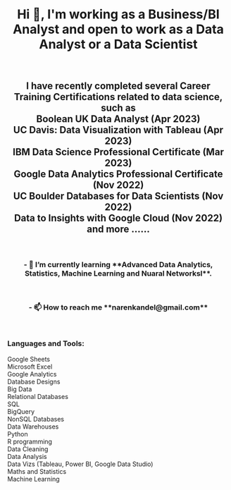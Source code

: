 <h1 align="center">Hi 👋, I'm working as a Business/BI Analyst and open to work as a Data Analyst or a Data Scientist</h1>
<br>
<h2 align="center">I have recently completed several Career Training Certifications related to data science, such as <br>Boolean UK Data Analyst (Apr 2023)<br>UC Davis: Data Visualization with Tableau (Apr 2023)<br>IBM Data Science Professional Certificate (Mar 2023)<br>Google Data Analytics Professional Certificate (Nov 2022)<br>UC Boulder Databases for Data Scientists (Nov 2022)<br> Data to Insights with Google Cloud (Nov 2022) <br> and more ......</h2>


<br>
<h3 align="center">- 🌱 I’m currently learning **Advanced Data Analytics, Statistics, Machine Learning and Nuaral Networksl**.</h3>
<br>
<h3 align="center">- 📫 How to reach me **narenkandel@gmail.com**</h3>

<br>

<h3 align="left">Languages and Tools:</h3>
<p >   Google Sheets <br> Microsoft Excel  <br> Google Analytics  <br> Database Designs <br> Big Data <br> Relational Databases   <br> SQL   <br> BigQuery<br> NonSQL Databases   <br> Data Warehouses    <br> Python   <br> R programming<br> Data Cleaning   <br> Data Analysis <br> Data Vizs (Tableau, Power BI, Google Data Studio)  <br> Maths and Statistics <br> Machine Learning </p>
